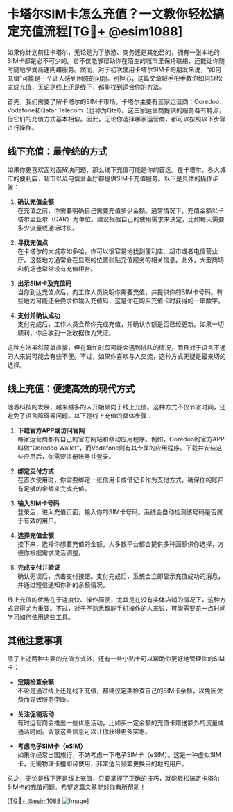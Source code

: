 # 卡塔尔SIM卡怎么充值？一文教你轻松搞定充值流程[[TG💪+ @esim1088](https://t.me/s/esim1088)]

如果你计划前往卡塔尔，无论是为了旅游、商务还是其他目的，拥有一张本地的SIM卡都是必不可少的。它不仅能够帮助你在陌生的城市里保持联络，还能让你随时随地享受高速网络服务。然而，对于初次使用卡塔尔SIM卡的朋友来说，“如何充值”可能是一个让人感到困惑的问题。别担心，这篇文章将手把手教你如何轻松完成充值，无论是线上还是线下，都能找到适合你的方法。

首先，我们需要了解卡塔尔的SIM卡市场。卡塔尔主要有三家运营商：Ooredoo、Vodafone和Qatar Telecom（也称为Qtel）。这三家运营商提供的服务各有特点，但它们的充值方式基本相似。因此，无论你选择哪家运营商，都可以按照以下步骤进行操作。

## 线下充值：最传统的方式

如果你更喜欢面对面解决问题，那么线下充值可能是你的首选。在卡塔尔，各大城市的便利店、超市以及电信营业厅都提供SIM卡充值服务。以下是具体的操作步骤：

1. **确认充值金额**  
   在充值之前，你需要明确自己需要充值多少金额。通常情况下，充值金额以卡塔尔里亚尔（QAR）为单位。建议根据自己的使用需求来决定，比如每天需要多少流量或通话时长。

2. **寻找充值点**  
   在卡塔尔的大城市如多哈，你可以很容易地找到便利店、超市或者电信营业厅。这些地方通常会在显眼的位置张贴充值服务的相关信息。此外，大型商场和机场也常常设有充值柜台。

3. **出示SIM卡及充值码**  
   当你到达充值点后，向工作人员说明你需要充值，并提供你的SIM卡号码。有些地方可能还会要求你输入充值码，这是你在购买充值卡时获得的一串数字。

4. **支付并确认成功**  
   支付完成后，工作人员会帮你完成充值，并确认余额是否已经更新。如果一切顺利，你会收到一张收据作为凭证。

这种方法虽然简单直接，但在繁忙时段可能会遇到排队的情况，而且对于语言不通的人来说可能会有些不便。不过，如果你喜欢与人交流，这种方式无疑是最亲切的选择。

## 线上充值：便捷高效的现代方式

随着科技的发展，越来越多的人开始倾向于线上充值。这种方式不仅节省时间，还避免了语言障碍等问题。以下是线上充值的具体步骤：

1. **下载官方APP或访问官网**  
   每家运营商都有自己的官方网站和移动应用程序。例如，Ooredoo的官方APP叫做“Ooredoo Wallet”，而Vodafone则有其专属的应用程序。下载并安装这些应用后，你需要注册账号并登录。

2. **绑定支付方式**  
   在首次使用时，你需要绑定一张信用卡或借记卡作为支付方式。确保你的账户有足够的余额来完成充值。

3. **输入SIM卡号码**  
   登录后，进入充值页面，输入你的SIM卡号码。系统会自动检测该号码是否属于有效的用户。

4. **选择充值金额**  
   接下来，选择你想要充值的金额。大多数平台都会提供多种面额供你选择，方便你根据需求灵活调整。

5. **完成支付并验证**  
   确认无误后，点击支付按钮。支付完成后，系统会立即显示充值成功的消息，并通过短信通知你新的余额情况。

线上充值的优势在于速度快、操作简便，尤其是在没有实体店铺的情况下，这种方式显得尤为重要。不过，对于不熟悉智能手机操作的人来说，可能需要花一点时间学习如何使用这些工具。

## 其他注意事项

除了上述两种主要的充值方式外，还有一些小贴士可以帮助你更好地管理你的SIM卡：

- **定期检查余额**  
  不论是通过线上还是线下充值，都建议定期检查自己的SIM卡余额，以免因欠费而导致服务中断。

- **关注促销活动**  
  有时运营商会推出一些优惠活动，比如买一定金额的充值卡赠送额外的流量或通话时间。留意这些信息可以让你获得更多实惠。

- **考虑电子SIM卡（eSIM）**  
  如果你经常出国旅行，不妨考虑一下电子SIM卡（eSIM）。这是一种虚拟SIM卡，无需物理卡槽即可使用，非常适合频繁更换目的地的用户。

总之，无论是线下还是线上充值，只要掌握了正确的技巧，就能轻松搞定卡塔尔SIM卡的充值问题。希望这篇文章能对你有所帮助！

[[TG💪+ @esim1088](https://t.me/s/esim1088) ![Image](https://i.postimg.cc/4NQfJmqS/Snipaste-2025-05-13-00-14-12.png)]